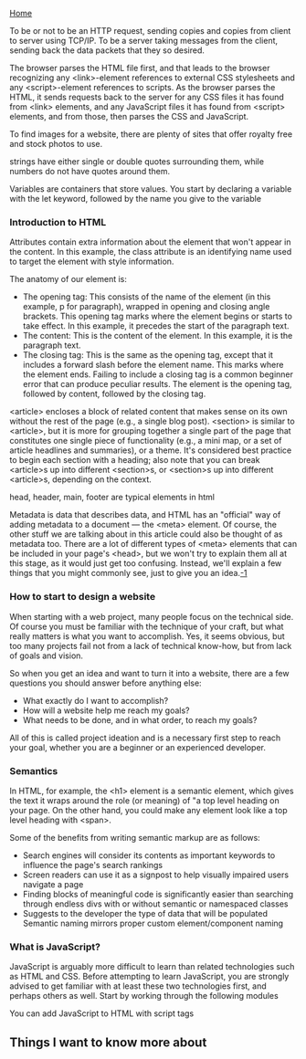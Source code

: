 [Home](../README.md)

To be or not to be an HTTP request, sending copies and copies from client to server using TCP/IP.
To be a server taking messages from the client, sending back the data packets that they so desired.

The browser parses the HTML file first, and that leads to the browser recognizing any \<link>-element references to external CSS stylesheets and any \<script>-element references to scripts.
As the browser parses the HTML, it sends requests back to the server for any CSS files it has found from \<link> elements, and any JavaScript files it has found from \<script> elements, and from those, then parses the CSS and JavaScript.

To find images for a website, there are plenty of sites that offer royalty free and stock photos to use.

strings have either single or double quotes surrounding them, while numbers do not have quotes around them.

Variables are containers that store values. You start by declaring a variable with the let keyword, followed by the name you give to the variable

### Introduction to HTML

Attributes contain extra information about the element that won't appear in the content. In this example, the class attribute is an identifying name used to target the element with style information.

The anatomy of our element is:

- The opening tag: This consists of the name of the element (in this example, p for paragraph), wrapped in opening and closing angle brackets. This opening tag marks where the element begins or starts to take effect. In this example, it precedes the start of the paragraph text.
- The content: This is the content of the element. In this example, it is the paragraph text.
- The closing tag: This is the same as the opening tag, except that it includes a forward slash before the element name. This marks where the element ends. Failing to include a closing tag is a common beginner error that can produce peculiar results.
The element is the opening tag, followed by content, followed by the closing tag.

\<article> encloses a block of related content that makes sense on its own without the rest of the page (e.g., a single blog post).
\<section> is similar to \<article>, but it is more for grouping together a single part of the page that constitutes one single piece of functionality (e.g., a mini map, or a set of article headlines and summaries), or a theme. It's considered best practice to begin each section with a heading; also note that you can break \<article>s up into different \<section>s, or \<section>s up into different \<article>s, depending on the context.

head, header, main, footer are typical elements in html

Metadata is data that describes data, and HTML has an "official" way of adding metadata to a document — the \<meta> element. Of course, the other stuff we are talking about in this article could also be thought of as metadata too. There are a lot of different types of \<meta> elements that can be included in your page's \<head>, but we won't try to explain them all at this stage, as it would just get too confusing. Instead, we'll explain a few things that you might commonly see, just to give you an idea.[-1]

### How to start to design a website

When starting with a web project, many people focus on the technical side. Of course you must be familiar with the technique of your craft, but what really matters is what you want to accomplish. Yes, it seems obvious, but too many projects fail not from a lack of technical know-how, but from lack of goals and vision.

So when you get an idea and want to turn it into a website, there are a few questions you should answer before anything else:

- What exactly do I want to accomplish?
- How will a website help me reach my goals?
- What needs to be done, and in what order, to reach my goals?

All of this is called project ideation and is a necessary first step to reach your goal, whether you are a beginner or an experienced developer.

### Semantics

In HTML, for example, the \<h1> element is a semantic element, which gives the text it wraps around the role (or meaning) of "a top level heading on your page. On the other hand, you could make any element look like a top level heading with \<span>.

Some of the benefits from writing semantic markup are as follows:

- Search engines will consider its contents as important keywords to influence the page's search rankings 
- Screen readers can use it as a signpost to help visually impaired users navigate a page
- Finding blocks of meaningful code is significantly easier than searching through endless divs with or without semantic or namespaced classes
- Suggests to the developer the type of data that will be populated
Semantic naming mirrors proper custom element/component naming

### What is JavaScript?

JavaScript is arguably more difficult to learn than related technologies such as HTML and CSS. Before attempting to learn JavaScript, you are strongly advised to get familiar with at least these two technologies first, and perhaps others as well. Start by working through the following modules

You can add JavaScript to HTML with script tags

## Things I want to know more about

[-1]: https://developer.mozilla.org/en-US/docs/Learn/HTML/Introduction_to_HTML/The_head_metadata_in_HTML